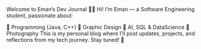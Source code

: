 Welcome to Eman’s Dev Journal 👩‍💻
Hi! I’m Eman — a Software Engineering student, passionate about:

🌟 Programming (Java, C++)
🎨 Graphic Design
🤖 AI, SQL & DataScience
📸 Photography
This is my personal blog where I’ll post updates, projects, and reflections from my tech journey. Stay tuned! 🚀
